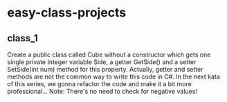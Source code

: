 # easy-class-projects

## class_1

Create a public class called Cube without a constructor which gets one single private Integer variable Side, a getter GetSide() and a setter SetSide(int num) method for this property. Actually, getter and setter methods are not the common way to write this code in C#. In the next kata of this series, we gonna refactor the code and make it a bit more professional... Note: There's no need to check for negative values!
